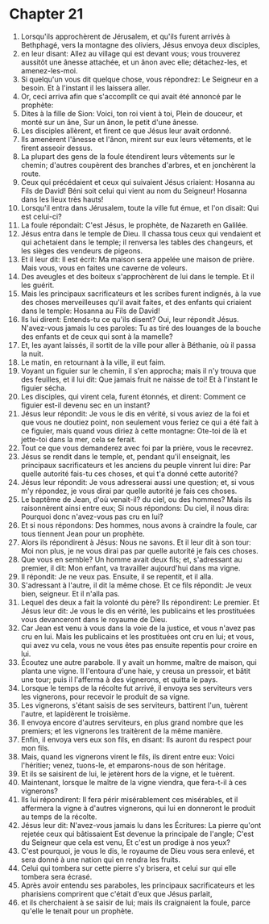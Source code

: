 # Chapter 21

1. Lorsqu'ils approchèrent de Jérusalem, et qu'ils furent arrivés à Bethphagé, vers la montagne des oliviers, Jésus envoya deux disciples,
2. en leur disant: Allez au village qui est devant vous; vous trouverez aussitôt une ânesse attachée, et un ânon avec elle; détachez-les, et amenez-les-moi.
3. Si quelqu'un vous dit quelque chose, vous répondrez: Le Seigneur en a besoin. Et à l'instant il les laissera aller.
4. Or, ceci arriva afin que s'accomplît ce qui avait été annoncé par le prophète:
5. Dites à la fille de Sion: Voici, ton roi vient à toi, Plein de douceur, et monté sur un âne, Sur un ânon, le petit d'une ânesse.
6. Les disciples allèrent, et firent ce que Jésus leur avait ordonné.
7. Ils amenèrent l'ânesse et l'ânon, mirent sur eux leurs vêtements, et le firent asseoir dessus.
8. La plupart des gens de la foule étendirent leurs vêtements sur le chemin; d'autres coupèrent des branches d'arbres, et en jonchèrent la route.
9. Ceux qui précédaient et ceux qui suivaient Jésus criaient: Hosanna au Fils de David! Béni soit celui qui vient au nom du Seigneur! Hosanna dans les lieux très hauts!
10. Lorsqu'il entra dans Jérusalem, toute la ville fut émue, et l'on disait: Qui est celui-ci?
11. La foule répondait: C'est Jésus, le prophète, de Nazareth en Galilée.
12. Jésus entra dans le temple de Dieu. Il chassa tous ceux qui vendaient et qui achetaient dans le temple; il renversa les tables des changeurs, et les sièges des vendeurs de pigeons.
13. Et il leur dit: Il est écrit: Ma maison sera appelée une maison de prière. Mais vous, vous en faites une caverne de voleurs.
14. Des aveugles et des boiteux s'approchèrent de lui dans le temple. Et il les guérit.
15. Mais les principaux sacrificateurs et les scribes furent indignés, à la vue des choses merveilleuses qu'il avait faites, et des enfants qui criaient dans le temple: Hosanna au Fils de David!
16. Ils lui dirent: Entends-tu ce qu'ils disent? Oui, leur répondit Jésus. N'avez-vous jamais lu ces paroles: Tu as tiré des louanges de la bouche des enfants et de ceux qui sont à la mamelle?
17. Et, les ayant laissés, il sortit de la ville pour aller à Béthanie, où il passa la nuit.
18. Le matin, en retournant à la ville, il eut faim.
19. Voyant un figuier sur le chemin, il s'en approcha; mais il n'y trouva que des feuilles, et il lui dit: Que jamais fruit ne naisse de toi! Et à l'instant le figuier sécha.
20. Les disciples, qui virent cela, furent étonnés, et dirent: Comment ce figuier est-il devenu sec en un instant?
21. Jésus leur répondit: Je vous le dis en vérité, si vous aviez de la foi et que vous ne doutiez point, non seulement vous feriez ce qui a été fait à ce figuier, mais quand vous diriez à cette montagne: Ote-toi de là et jette-toi dans la mer, cela se ferait.
22. Tout ce que vous demanderez avec foi par la prière, vous le recevrez.
23. Jésus se rendit dans le temple, et, pendant qu'il enseignait, les principaux sacrificateurs et les anciens du peuple vinrent lui dire: Par quelle autorité fais-tu ces choses, et qui t'a donné cette autorité?
24. Jésus leur répondit: Je vous adresserai aussi une question; et, si vous m'y répondez, je vous dirai par quelle autorité je fais ces choses.
25. Le baptême de Jean, d'où venait-il? du ciel, ou des hommes? Mais ils raisonnèrent ainsi entre eux; Si nous répondons: Du ciel, il nous dira: Pourquoi donc n'avez-vous pas cru en lui?
26. Et si nous répondons: Des hommes, nous avons à craindre la foule, car tous tiennent Jean pour un prophète.
27. Alors ils répondirent à Jésus: Nous ne savons. Et il leur dit à son tour: Moi non plus, je ne vous dirai pas par quelle autorité je fais ces choses.
28. Que vous en semble? Un homme avait deux fils; et, s'adressant au premier, il dit: Mon enfant, va travailler aujourd'hui dans ma vigne.
29. Il répondit: Je ne veux pas. Ensuite, il se repentit, et il alla.
30. S'adressant à l'autre, il dit la même chose. Et ce fils répondit: Je veux bien, seigneur. Et il n'alla pas.
31. Lequel des deux a fait la volonté du père? Ils répondirent: Le premier. Et Jésus leur dit: Je vous le dis en vérité, les publicains et les prostituées vous devanceront dans le royaume de Dieu.
32. Car Jean est venu à vous dans la voie de la justice, et vous n'avez pas cru en lui. Mais les publicains et les prostituées ont cru en lui; et vous, qui avez vu cela, vous ne vous êtes pas ensuite repentis pour croire en lui.
33. Écoutez une autre parabole. Il y avait un homme, maître de maison, qui planta une vigne. Il l'entoura d'une haie, y creusa un pressoir, et bâtit une tour; puis il l'afferma à des vignerons, et quitta le pays.
34. Lorsque le temps de la récolte fut arrivé, il envoya ses serviteurs vers les vignerons, pour recevoir le produit de sa vigne.
35. Les vignerons, s'étant saisis de ses serviteurs, battirent l'un, tuèrent l'autre, et lapidèrent le troisième.
36. Il envoya encore d'autres serviteurs, en plus grand nombre que les premiers; et les vignerons les traitèrent de la même manière.
37. Enfin, il envoya vers eux son fils, en disant: Ils auront du respect pour mon fils.
38. Mais, quand les vignerons virent le fils, ils dirent entre eux: Voici l'héritier; venez, tuons-le, et emparons-nous de son héritage.
39. Et ils se saisirent de lui, le jetèrent hors de la vigne, et le tuèrent.
40. Maintenant, lorsque le maître de la vigne viendra, que fera-t-il à ces vignerons?
41. Ils lui répondirent: Il fera périr misérablement ces misérables, et il affermera la vigne à d'autres vignerons, qui lui en donneront le produit au temps de la récolte.
42. Jésus leur dit: N'avez-vous jamais lu dans les Écritures: La pierre qu'ont rejetée ceux qui bâtissaient Est devenue la principale de l'angle; C'est du Seigneur que cela est venu, Et c'est un prodige à nos yeux?
43. C'est pourquoi, je vous le dis, le royaume de Dieu vous sera enlevé, et sera donné à une nation qui en rendra les fruits.
44. Celui qui tombera sur cette pierre s'y brisera, et celui sur qui elle tombera sera écrasé.
45. Après avoir entendu ses paraboles, les principaux sacrificateurs et les pharisiens comprirent que c'était d'eux que Jésus parlait,
46. et ils cherchaient à se saisir de lui; mais ils craignaient la foule, parce qu'elle le tenait pour un prophète.

